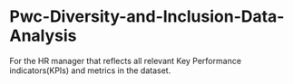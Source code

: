 # Pwc-Diversity-and-Inclusion-Data-Analysis
For the HR manager that reflects all relevant Key Performance indicators(KPIs) and metrics in the dataset.
